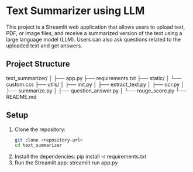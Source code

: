 # Text Summarizer using LLM

This project is a Streamlit web application that allows users to upload text, PDF, or image files, and receive a summarized version of the text using a large language model (LLM). Users can also ask questions related to the uploaded text and get answers.

## Project Structure

text_summarizer/
│
├── app.py
├── requirements.txt
├── static/
│ └── custom.css
├── utils/
│ ├── init.py
│ ├── extract_text.py
│ ├── ocr.py
│ ├── summarize.py
│ ├── question_answer.py
│ └── rouge_score.py
└── README.md

## Setup

1. Clone the repository:
   ```sh
   git clone <repository-url>
   cd text_summarizer
2. Install the dependencies:
    pip install -r requirements.txt
3. Run the Streamlit app:
    streamlit run app.py



